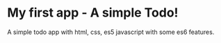 # My first app - A simple Todo!
A simple todo app with html, css, es5 javascript with some es6 features.
